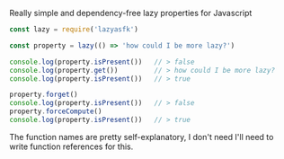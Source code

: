 Really simple and dependency-free lazy properties for Javascript

```js
const lazy = require('lazyasfk')

const property = lazy(() => 'how could I be more lazy?')

console.log(property.isPresent())   // > false
console.log(property.get())         // > how could I be more lazy?
console.log(property.isPresent())   // > true

property.forget()
console.log(property.isPresent())   // > false
property.forceCompute()
console.log(property.isPresent())   // > true
```

The function names are pretty self-explanatory, I don't need I'll need to write function references for this.
